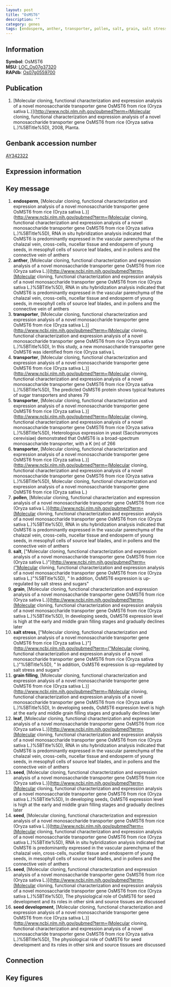 ```yaml
---
layout: post
title: "OsMST6"
description: ""
category: genes
tags: [endosperm, anther, transporter, pollen, salt, grain, salt stress, grain filling, leaf, seed, seed development, Gene]
---
```


## Information
__Symbol__: OsMST6  
__MSU__: [LOC_Os07g37320](http://rice.plantbiology.msu.edu/cgi-bin/ORF_infopage.cgi?orf=LOC_Os07g37320)  
__RAPdb__: [Os07g0559700](http://rapdb.dna.affrc.go.jp/viewer/gbrowse_details/irgsp1?name=Os07g0559700)  

## Publication
1. [Molecular cloning, functional characterization and expression analysis of a novel monosaccharide transporter gene OsMST6 from rice (Oryza sativa L.)](http://www.ncbi.nlm.nih.gov/pubmed?term=(Molecular cloning, functional characterization and expression analysis of a novel monosaccharide transporter gene OsMST6 from rice (Oryza sativa L.)%5BTitle%5D), 2008, Planta.

## Genbank accession number
[AY342322](http://www.ncbi.nlm.nih.gov/nuccore/AY342322)

## Expression information

## Key message
1. __endosperm__, [Molecular cloning, functional characterization and expression analysis of a novel monosaccharide transporter gene OsMST6 from rice (Oryza sativa L.)](http://www.ncbi.nlm.nih.gov/pubmed?term=(Molecular cloning, functional characterization and expression analysis of a novel monosaccharide transporter gene OsMST6 from rice (Oryza sativa L.)%5BTitle%5D),  RNA in situ hybridization analysis indicated that OsMST6 is predominantly expressed in the vascular parenchyma of the chalazal vein, cross-cells, nucellar tissue and endosperm of young seeds, in mesophyll cells of source leaf blades, and in pollens and the connective vein of anthers
2. __anther__, [Molecular cloning, functional characterization and expression analysis of a novel monosaccharide transporter gene OsMST6 from rice (Oryza sativa L.)](http://www.ncbi.nlm.nih.gov/pubmed?term=(Molecular cloning, functional characterization and expression analysis of a novel monosaccharide transporter gene OsMST6 from rice (Oryza sativa L.)%5BTitle%5D),  RNA in situ hybridization analysis indicated that OsMST6 is predominantly expressed in the vascular parenchyma of the chalazal vein, cross-cells, nucellar tissue and endosperm of young seeds, in mesophyll cells of source leaf blades, and in pollens and the connective vein of anthers
3. __transporter__, [Molecular cloning, functional characterization and expression analysis of a novel monosaccharide transporter gene OsMST6 from rice (Oryza sativa L.)](http://www.ncbi.nlm.nih.gov/pubmed?term=(Molecular cloning, functional characterization and expression analysis of a novel monosaccharide transporter gene OsMST6 from rice (Oryza sativa L.)%5BTitle%5D),  In this study, a new monosaccharide transporter gene OsMST6 was identified from rice (Oryza sativa L
4. __transporter__, [Molecular cloning, functional characterization and expression analysis of a novel monosaccharide transporter gene OsMST6 from rice (Oryza sativa L.)](http://www.ncbi.nlm.nih.gov/pubmed?term=(Molecular cloning, functional characterization and expression analysis of a novel monosaccharide transporter gene OsMST6 from rice (Oryza sativa L.)%5BTitle%5D),  The predicted OsMST6 protein shows typical features of sugar transporters and shares 79
5. __transporter__, [Molecular cloning, functional characterization and expression analysis of a novel monosaccharide transporter gene OsMST6 from rice (Oryza sativa L.)](http://www.ncbi.nlm.nih.gov/pubmed?term=(Molecular cloning, functional characterization and expression analysis of a novel monosaccharide transporter gene OsMST6 from rice (Oryza sativa L.)%5BTitle%5D),  Heterologous expression in yeast (Saccharomyces cerevisiae) demonstrated that OsMST6 is a broad-spectrum monosaccharide transporter, with a K (m) of 266
6. __transporter__, [Molecular cloning, functional characterization and expression analysis of a novel monosaccharide transporter gene OsMST6 from rice (Oryza sativa L.)](http://www.ncbi.nlm.nih.gov/pubmed?term=(Molecular cloning, functional characterization and expression analysis of a novel monosaccharide transporter gene OsMST6 from rice (Oryza sativa L.)%5BTitle%5D), Molecular cloning, functional characterization and expression analysis of a novel monosaccharide transporter gene OsMST6 from rice (Oryza sativa L.)
7. __pollen__, [Molecular cloning, functional characterization and expression analysis of a novel monosaccharide transporter gene OsMST6 from rice (Oryza sativa L.)](http://www.ncbi.nlm.nih.gov/pubmed?term=(Molecular cloning, functional characterization and expression analysis of a novel monosaccharide transporter gene OsMST6 from rice (Oryza sativa L.)%5BTitle%5D),  RNA in situ hybridization analysis indicated that OsMST6 is predominantly expressed in the vascular parenchyma of the chalazal vein, cross-cells, nucellar tissue and endosperm of young seeds, in mesophyll cells of source leaf blades, and in pollens and the connective vein of anthers
8. __salt__, ["Molecular cloning, functional characterization and expression analysis of a novel monosaccharide transporter gene OsMST6 from rice (Oryza sativa L.)"](http://www.ncbi.nlm.nih.gov/pubmed?term=("Molecular cloning, functional characterization and expression analysis of a novel monosaccharide transporter gene OsMST6 from rice (Oryza sativa L.)"%5BTitle%5D), " In addition, OsMST6 expression is up-regulated by salt stress and sugars"
9. __grain__, [Molecular cloning, functional characterization and expression analysis of a novel monosaccharide transporter gene OsMST6 from rice (Oryza sativa L.)](http://www.ncbi.nlm.nih.gov/pubmed?term=(Molecular cloning, functional characterization and expression analysis of a novel monosaccharide transporter gene OsMST6 from rice (Oryza sativa L.)%5BTitle%5D),  In developing seeds, OsMST6 expression level is high at the early and middle grain filling stages and gradually declines later
10. __salt stress__, ["Molecular cloning, functional characterization and expression analysis of a novel monosaccharide transporter gene OsMST6 from rice (Oryza sativa L.)"](http://www.ncbi.nlm.nih.gov/pubmed?term=("Molecular cloning, functional characterization and expression analysis of a novel monosaccharide transporter gene OsMST6 from rice (Oryza sativa L.)"%5BTitle%5D), " In addition, OsMST6 expression is up-regulated by salt stress and sugars"
11. __grain filling__, [Molecular cloning, functional characterization and expression analysis of a novel monosaccharide transporter gene OsMST6 from rice (Oryza sativa L.)](http://www.ncbi.nlm.nih.gov/pubmed?term=(Molecular cloning, functional characterization and expression analysis of a novel monosaccharide transporter gene OsMST6 from rice (Oryza sativa L.)%5BTitle%5D),  In developing seeds, OsMST6 expression level is high at the early and middle grain filling stages and gradually declines later
12. __leaf__, [Molecular cloning, functional characterization and expression analysis of a novel monosaccharide transporter gene OsMST6 from rice (Oryza sativa L.)](http://www.ncbi.nlm.nih.gov/pubmed?term=(Molecular cloning, functional characterization and expression analysis of a novel monosaccharide transporter gene OsMST6 from rice (Oryza sativa L.)%5BTitle%5D),  RNA in situ hybridization analysis indicated that OsMST6 is predominantly expressed in the vascular parenchyma of the chalazal vein, cross-cells, nucellar tissue and endosperm of young seeds, in mesophyll cells of source leaf blades, and in pollens and the connective vein of anthers
13. __seed__, [Molecular cloning, functional characterization and expression analysis of a novel monosaccharide transporter gene OsMST6 from rice (Oryza sativa L.)](http://www.ncbi.nlm.nih.gov/pubmed?term=(Molecular cloning, functional characterization and expression analysis of a novel monosaccharide transporter gene OsMST6 from rice (Oryza sativa L.)%5BTitle%5D),  In developing seeds, OsMST6 expression level is high at the early and middle grain filling stages and gradually declines later
14. __seed__, [Molecular cloning, functional characterization and expression analysis of a novel monosaccharide transporter gene OsMST6 from rice (Oryza sativa L.)](http://www.ncbi.nlm.nih.gov/pubmed?term=(Molecular cloning, functional characterization and expression analysis of a novel monosaccharide transporter gene OsMST6 from rice (Oryza sativa L.)%5BTitle%5D),  RNA in situ hybridization analysis indicated that OsMST6 is predominantly expressed in the vascular parenchyma of the chalazal vein, cross-cells, nucellar tissue and endosperm of young seeds, in mesophyll cells of source leaf blades, and in pollens and the connective vein of anthers
15. __seed__, [Molecular cloning, functional characterization and expression analysis of a novel monosaccharide transporter gene OsMST6 from rice (Oryza sativa L.)](http://www.ncbi.nlm.nih.gov/pubmed?term=(Molecular cloning, functional characterization and expression analysis of a novel monosaccharide transporter gene OsMST6 from rice (Oryza sativa L.)%5BTitle%5D),  The physiological role of OsMST6 for seed development and its roles in other sink and source tissues are discussed
16. __seed development__, [Molecular cloning, functional characterization and expression analysis of a novel monosaccharide transporter gene OsMST6 from rice (Oryza sativa L.)](http://www.ncbi.nlm.nih.gov/pubmed?term=(Molecular cloning, functional characterization and expression analysis of a novel monosaccharide transporter gene OsMST6 from rice (Oryza sativa L.)%5BTitle%5D),  The physiological role of OsMST6 for seed development and its roles in other sink and source tissues are discussed

## Connection

## Key figures


